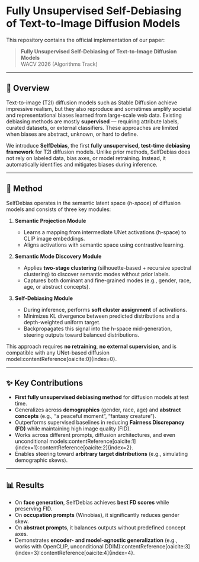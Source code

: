 # Fully Unsupervised Self-Debiasing of Text-to-Image Diffusion Models

This repository contains the official implementation of our paper:

> **Fully Unsupervised Self-Debiasing of Text-to-Image Diffusion Models**  
> WACV 2026 (Algorithms Track)

---

## 📖 Overview

Text-to-image (T2I) diffusion models such as Stable Diffusion achieve impressive realism, but they also reproduce and sometimes amplify societal and representational biases learned from large-scale web data. Existing debiasing methods are mostly **supervised** — requiring attribute labels, curated datasets, or external classifiers. These approaches are limited when biases are abstract, unknown, or hard to define.

We introduce **SelfDebias**, the first **fully unsupervised, test-time debiasing framework** for T2I diffusion models. Unlike prior methods, SelfDebias does not rely on labeled data, bias axes, or model retraining. Instead, it automatically identifies and mitigates biases during inference.

---

## 🚀 Method

SelfDebias operates in the semantic latent space (*h-space*) of diffusion models and consists of three key modules:

1. **Semantic Projection Module**  
   - Learns a mapping from intermediate UNet activations (h-space) to CLIP image embeddings.  
   - Aligns activations with semantic space using contrastive learning.

2. **Semantic Mode Discovery Module**  
   - Applies **two-stage clustering** (silhouette-based + recursive spectral clustering) to discover semantic modes without prior labels.  
   - Captures both dominant and fine-grained modes (e.g., gender, race, age, or abstract concepts).

3. **Self-Debiasing Module**  
   - During inference, performs **soft cluster assignment** of activations.  
   - Minimizes KL divergence between predicted distributions and a depth-weighted uniform target.  
   - Backpropagates this signal into the h-space mid-generation, steering outputs toward balanced distributions.

This approach requires **no retraining**, **no external supervision**, and is compatible with any UNet-based diffusion model:contentReference[oaicite:0]{index=0}.

---

## ✨ Key Contributions

- **First fully unsupervised debiasing method** for diffusion models at test time.  
- Generalizes across **demographics** (gender, race, age) and **abstract concepts** (e.g., “a peaceful moment”, “fantasy creature”).  
- Outperforms supervised baselines in reducing **Fairness Discrepancy (FD)** while maintaining high image quality (FID).  
- Works across different prompts, diffusion architectures, and even unconditional models:contentReference[oaicite:1]{index=1}:contentReference[oaicite:2]{index=2}.  
- Enables steering toward **arbitrary target distributions** (e.g., simulating demographic skews).

---

## 📊 Results

- On **face generation**, SelfDebias achieves **best FD scores** while preserving FID.  
- On **occupation prompts** (Winobias), it significantly reduces gender skew.  
- On **abstract prompts**, it balances outputs without predefined concept axes.  
- Demonstrates **encoder- and model-agnostic generalization** (e.g., works with OpenCLIP, unconditional DDIM):contentReference[oaicite:3]{index=3}:contentReference[oaicite:4]{index=4}.
